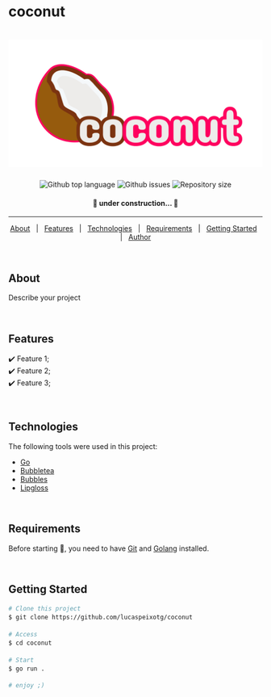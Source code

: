 <!-- 197 DeepPink2 #ff005f -->
# coconut

<h1 align="center">
  <a href="https://github.com/LucasPeixotg/coconut">
    <img src="https://raw.githubusercontent.com/LucasPeixotg/coconut/main/banner.png" alt="coconut banner">
  </a>
</h1>

<p align="center">
  <img alt="Github top language" src="https://img.shields.io/github/languages/top/LucasPeixotg/coconut?color=ff005f">
  <img alt="Github issues" src="https://img.shields.io/github/issues/LucasPeixotg/coconut?color=ff005f" />
  <img alt="Repository size" src="https://img.shields.io/github/repo-size/LucasPeixotg/coconut?color=ff005f">

  <!--<img alt="License" src="https://img.shields.io/github/license/LucasPeixotg/coconut?color=ff005f"> -->
  <!-- <img alt="Github forks" src="https://img.shields.io/github/forks/LucasPeixotg/coconut?color=ff005f" /> -->
  <!-- <img alt="Github stars" src="https://img.shields.io/github/stars/LucasPeixotg/coconut?color=ff005f" /> -->
</p>

<h4 align="center"> 
	🚧 under construction...  🚧
</h4> 

<hr> 

<p align="center">
  <a href="#dart-about">About</a> &#xa0; | &#xa0; 
  <a href="#sparkles-features">Features</a> &#xa0; | &#xa0;
  <a href="#rocket-technologies">Technologies</a> &#xa0; | &#xa0;
  <a href="#white_check_mark-requirements">Requirements</a> &#xa0; | &#xa0;
  <a href="#checkered_flag-starting">Getting Started</a> &#xa0; | &#xa0;
  <!--<a href="#memo-license">License</a> &#xa0; | &#xa0;-->
  <a href="https://github.com/LucasPeixotg" target="_blank">Author</a>
</p>

<br>

## About ##

Describe your project

<br>

## Features ##

:heavy_check_mark: Feature 1;\
:heavy_check_mark: Feature 2;\
:heavy_check_mark: Feature 3;

<br>

## Technologies ##

The following tools were used in this project:

- [Go](https://github.com/golang/go)
- [Bubbletea](https://github.com/charmbracelet/bubbletea)
- [Bubbles](https://github.com/charmbracelet/bubbles)
- [Lipgloss](https://github.com/charmbracelet/lipgloss)

<br>

## Requirements ##

Before starting :checkered_flag:, you need to have [Git](https://git-scm.com) and [Golang](https://go.dev/) installed.

<br>

## Getting Started ##

```bash
# Clone this project
$ git clone https://github.com/lucaspeixotg/coconut

# Access
$ cd coconut

# Start
$ go run .

# enjoy ;)
```

<!--
## :memo: License ##

This project is under license from MIT. For more details, see the [LICENSE](LICENSE.md) file.


Made with :heart: by <a href="https://github.com/{{YOUR_GITHUB_USERNAME}}" target="_blank">{{YOUR_NAME}}</a>

&#xa0;

<a href="#top">Back to top</a>
-->
